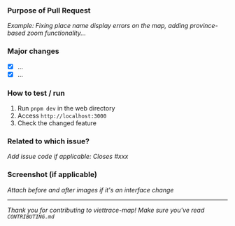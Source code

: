 ### Purpose of Pull Request

_Example: Fixing place name display errors on the map, adding province-based zoom functionality..._

### Major changes

- [x] ...
- [x] ...

### How to test / run

1. Run `pnpm dev` in the web directory
2. Access `http://localhost:3000`
3. Check the changed feature

### Related to which issue?

_Add issue code if applicable: Closes #xxx_

### Screenshot (if applicable)

_Attach before and after images if it's an interface change_

---

_Thank you for contributing to viettrace-map! Make sure you've read `CONTRIBUTING.md`_
